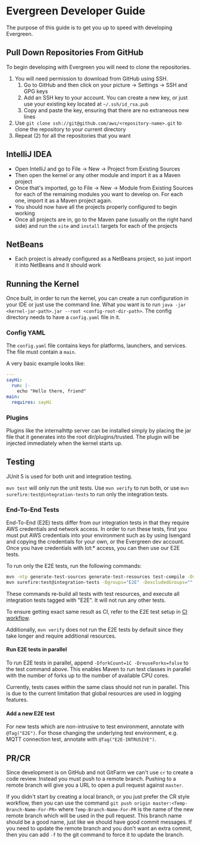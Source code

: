 # Evergreen Developer Guide
The purpose of this guide is to get you up to speed with developing Evergreen.

## Pull Down Repositories From GitHub
To begin developing with Evergreen you will need to clone the repositories. 

1. You will need permission to download from GitHub using SSH.
    1. Go to GitHub and then click on your picture -> Settings -> SSH and GPG keys
    2. Add an SSH key to your account. You can create a new key, or just use your existing key located at `~/.ssh/id_rsa.pub`
    3. Copy and paste the key, ensuring that there are no extraneous new lines
2. Use `git clone ssh://git@github.com/aws/<repository-name>.git` to clone the repository to your current directory
3. Repeat (2) for all the repositories that you want

## IntelliJ IDEA
- Open IntelliJ and go to File -> New -> Project from Existing Sources
- Then open the kernel or any other module and import it as a Maven project
- Once that's imported, go to File -> New -> Module from Existing Sources for each of the remaining modules you want to 
develop on. For each one, import it as a Maven project again.
- You should now have all the projects properly configured to begin working
- Once all projects are in, go to the Maven pane (usually on the right hand side) and run the `site` and `install`
targets for each of the projects

## NetBeans
- Each project is already configured as a NetBeans project, so just import it into NetBeans and it should work

## Running the Kernel
Once built, in order to run the kernel, you can create a run configuration in your IDE or just use the command line.
What you want is to run `java -jar <kernel-jar-path>.jar --root <config-root-dir-path>`. The config directory
needs to have a `config.yaml` file in it.

### Config YAML
The `config.yaml` file contains keys for platforms, launchers, and services. The file must contain
a `main`.

A very basic example looks like:

```yaml
---
sayHi:
  run: |-
    echo "Hello there, friend"
main:
  requires: sayHi
```

### Plugins
Plugins like the internalhttp server can be installed simply by placing the jar file that it generates into the
root dir/plugins/trusted. The plugin will be injected immediately when the kernel starts up.


## Testing
JUnit 5 is used for both unit and integration testing.

`mvn test` will only run the unit tests.
Use `mvn verify` to run both, or use `mvn surefire:test@integration-tests` to run only the integration tests.

### End-To-End Tests
End-To-End (E2E) tests differ from our integration tests in that they require AWS credentials and network
access. In order to run these tests, first you must put AWS credentials into your environment such as by using
Isengard and copying the credentials for your own, or the Evergreen dev account. Once you have credentials
with Iot:* access, you can then use our E2E tests. 

To run only the E2E tests, run the following commands:

```bash
mvn -ntp generate-test-sources generate-test-resources test-compile -DskipTests
mvn surefire:test@integration-tests -Dgroups="E2E" -DexcludedGroups="" -Dsurefire.argLine=""
```

These commands re-build all tests with test resources, and execute all integration tests tagged with "E2E". It will 
not run any other tests. 

To ensure getting exact same result as CI, refer to the E2E test setup in [CI workflow](.github/workflows/maven.yml).

Additionally, `mvn verify` does not run the E2E tests by default since they take longer and require additional 
resources.

#### Run E2E tests in parallel
To run E2E tests in parallel, append `-DforkCount=1C -DreuseForks=false` to the test command above. This enables
Maven to run test classes in parallel with the number of forks up to the number of available CPU cores.

Currently, tests cases within the same class should not run in parallel.
This is due to the current limitation that global resources are used in logging features.

#### Add a new E2E test
For new tests which are non-intrusive to test environment, annotate with `@Tag("E2E")`.
For those changing the underlying test environment, e.g. MQTT connection test, annotate with `@Tag("E2E-INTRUSIVE")`.

## PR/CR
Since development is on GitHub and not GitFarm we can't use `cr` to create a code review. Instead you must
push to a remote branch. Pushing to a remote branch will give you a URL to open a pull request against `master`.

If you didn't start by creating a local branch, or you just prefer the CR style workflow, then you can use the command
`git push origin master:<Temp-Branch-Name-For-PR>` where `Temp-Branch-Name-For-PR` is the name of the new remote
branch which will be used in the pull request. This branch name should be a good name, just like we should have
good commit messages. If you need to update the remote branch and you don't want an extra commit, then you can
add `-f` to the git command to force it to update the branch.
